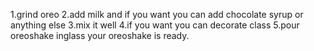  1.grind oreo 
 2.add milk and if you want you can add chocolate syrup or anything else 
 3.mix it well 
 4.if you want you can decorate class 
 5.pour oreoshake inglass your oreoshake is ready.